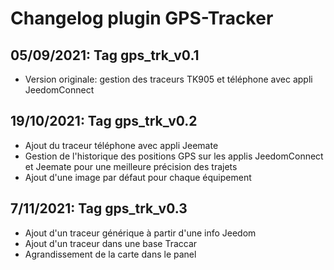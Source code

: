 # Changelog plugin GPS-Tracker


## 05/09/2021: Tag gps_trk_v0.1

- Version originale: gestion des traceurs TK905 et téléphone avec appli JeedomConnect

## 19/10/2021: Tag gps_trk_v0.2

- Ajout du traceur téléphone avec appli Jeemate
- Gestion de l'historique des positions GPS sur les applis JeedomConnect et Jeemate pour une meilleure précision des trajets
- Ajout d'une image par défaut pour chaque équipement

## 7/11/2021: Tag gps_trk_v0.3

- Ajout d'un traceur générique à partir d'une info Jeedom
- Ajout d'un traceur dans une base Traccar
- Agrandissement de la carte dans le panel
